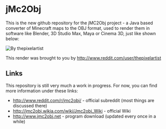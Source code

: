 # jMc2Obj

This is the new github repository for the jMC2Obj project - a Java based converter of Minecraft maps to the OBJ format, 
used to render them in software like Blender, 3D Studio Max, Maya or Cinema 3D, just like shown below:

![By thepixelartist](http://i.imgur.com/dKCd7.jpg)

This render was brought to you by http://www.reddit.com/user/thepixelartist

## Links

This repository is still very much a work in progress. For now, you can find more information under these links:
* http://www.reddit.com/r/jmc2obj/ - official subreddit (most things are discussed there)
* http://jmc2obj.wikia.com/wiki/Jmc2obj_Wiki - official Wiki
* http://www.jmc2obj.net - program download (updated every once in a while)
